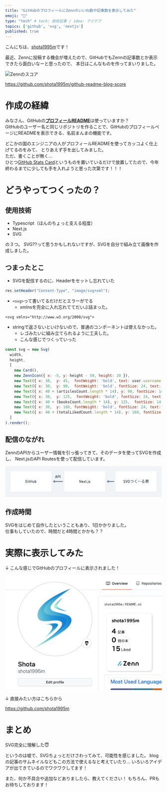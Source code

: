 ```yaml
---
title: "GitHubのプロフィールにZennのいいね数や記事数を表示してみた"
emoji: "💛"
type: "tech" # tech: 技術記事 / idea: アイデア
topics: ['github', 'svg', 'nextjs']
published: true
---
```


こんにちは、[shota1995m](https://twitter.com/shota1995m)です！

最近、Zennに投稿する機会が増えたので、GitHubでもZennの記事数とか表示できたら面白いなーと思ったので、
本日はこんなものを作ってまいりました。

![Zennのスコア](https://github-readme-blog-score.vercel.app/api/get_zenn_score?zennId=shota1995m&v=1)

https://github.com/shota1995m/github-readme-blog-score


# 作成の経緯

みなさん、GitHubの[**プロフィールREADME**](https://docs.github.com/ja/account-and-profile/setting-up-and-managing-your-github-profile/customizing-your-profile/managing-your-profile-readme)は使っていますか？  
GitHubのユーザー名と同じリポジトリを作ることで、GitHubのプロフィールページにREADMEを表示できる、名前まんまの機能です。

どこかの国のエンジニアの人がプロフィールREADMEを使ってカッコよく仕上げてるのをみて、
とりあえず手を出してみました。  
ただ、書くことが無く...  
ひとつ[GitHub Stats Card](https://github.com/anuraghazra/github-readme-stats)というものを置いているだけで放置してたので、今年終わるまでに少しても手を入れようと思った次第です！！！

# どうやってつくったの？

## 使用技術

- Typescript（ほんのちょっと支える程度）
- Next.js
- SVG

の３つ。
SVG??って思うかもしれないですが、SVGを自分で組み立て画像を作成しました。

## つまったとこ

- SVGを配信するのに、Headerをセットし忘れていた

```javascript
res.setHeader("Content-Type", "image/svg+xml");
```

- `<svg>`って書いてるだけだとエラーがでる
  - xmlnsを完全に入れ忘れててだいぶ詰まった。

```
<svg xmlns="http://www.w3.org/2000/svg">
```

- stringで返さないといけないので、普通のコンポーネントは使えなかった。
  - レゴみたいに組み立てられるように工夫した。
  - こんな感じでつくっていった

```javascript
const svg = new Svg(
  width,
  height,
  [
    new Card(),
    new ZennIcon({ x: -5, y: height - 50, height: 20 }),
    new Text({ x: 30,  y: 45,  fontWeight: 'bold', text: user.username }),
    new Text({ x: 30,  y: 90,  fontWeight: 'bold', fontSize: 24, text: articlesCount }),
    new Text({ x: 40 + (articlesCount.length * 14), y: 90, fontSize: 14, text: "記事" }),
    new Text({ x: 30,  y: 125,  fontWeight: 'bold', fontSize: 24, text: booksCount }),
    new Text({ x: 40 + (booksCount.length * 14), y: 125,  fontSize: 14, text: "冊の本" }),
    new Text({ x: 30,  y: 160, fontWeight: 'bold', fontSize: 24, text: totalLikedCount }),
    new Text({ x: 40 + (totalLikedCount.length * 14), y: 160, fontSize: 14, text: "Liked" }),
  ]
).render();
```

## 配信のながれ

ZennのAPIからユーザー情報を引っ張ってきて、そのデータを使ってSVGを作成し、
Next.jsのAPI Routesを使って配信しています。

![配信の流れ](/images/7d5b117e7ef7b1/flow.png)

## 作成時間

SVGをはじめて自作したということもあり、1日かかりました。  
仕事もしていたので、時間だと4時間とかかも？？

# 実際に表示してみた

↓ こんな感じでGitHubのプロフィールに表示されました！

![GitHubのプロフィール](/images/7d5b117e7ef7b1/profile.png)

↓ 直接みたい方はこちらから

https://github.com/shota1995m 

# まとめ

SVG完全に理解した😇

というのは嘘で、SVGちょっとだけさわってみて、可能性を感じました。
blogの記事のサムネイルなどもこの方法で使えるなと考えていたり...
いろいろアイデアが出てきているのでワクワクしてます！

また、何か不具合や追加などありましたら、教えてください！
もちろん、PRもお待ちしております！
